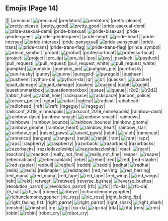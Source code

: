 
## Emojis (Page 14)
|||
|precious| ![precious](/output/precious.jpg)|
|predators| ![predators](/output/predators.png)|
|pretty-please| ![pretty-please](/output/pretty-please.png)|
|pretty_good| ![pretty_good](/output/pretty_good)|
|pride-asexual-demi| ![pride-asexual-demi](/output/pride-asexual-demi.png)|
|pride-bisexual| ![pride-bisexual](/output/pride-bisexual.png)|
|pride-genderqueer| ![pride-genderqueer](/output/pride-genderqueer.png)|
|pride-heart| ![pride-heart](/output/pride-heart.png)|
|pride-intersex| ![pride-intersex](/output/pride-intersex.png)|
|pride-pansexual| ![pride-pansexual](/output/pride-pansexual.png)|
|pride-trans| ![pride-trans](/output/pride-trans.png)|
|pride-trans-flag| ![pride-trans-flag](/output/pride-trans-flag.png)|
|prince_symbol| ![prince_symbol](/output/prince_symbol.png)|
|probot| ![probot](/output/probot.png)|
|professortocat| ![professortocat](/output/professortocat.png)|
|project| ![project](/output/project.jpg)|
|pro_tip| ![pro_tip](/output/pro_tip.png)|
|psy| ![psy](/output/psy.gif)|
|psyduck| ![psyduck](/output/psyduck.png)|
|pull_request| ![pull_request](/output/pull_request.png)|
|pull_request_white| ![pull_request_white](/output/pull_request_white.png)|
|pumpkin| ![pumpkin](/output/pumpkin.gif)|
|pumpkin_pie| ![pumpkin_pie](/output/pumpkin_pie.png)|
|pun-husky| ![pun-husky](/output/pun-husky.png)|
|punny| ![punny](/output/punny.png)|
|puregold| ![puregold](/output/puregold.jpg)|
|pusheen| ![pusheen](/output/pusheen.gif)|
|python-da| ![python-da](/output/python-da.png)|
|qr| ![qr](/output/qr.png)|
|quacker| ![quacker](/output/quacker.png)|
|quad_damage| ![quad_damage](/output/quad_damage.png)|
|quakes| ![quakes](/output/quakes.png)|
|qubit| ![qubit](/output/qubit.png)|
|questionmarkbox| ![questionmarkbox](/output/questionmarkbox.png)|
|queue| ![queue](/output/queue.png)|
|r2d2| ![r2d2](/output/r2d2.gif)|
|rabbit_hole| ![rabbit_hole](/output/rabbit_hole.png)|
|rackspace| ![rackspace](/output/rackspace.jpg)|
|racoon_police| ![racoon_police](/output/racoon_police.jpg)|
|radar| ![radar](/output/radar.png)|
|radical| ![radical](/output/radical.gif)|
|radiohead| ![radiohead](/output/radiohead.png)|
|raft| ![raft](/output/raft.png)|
|rageguy| ![rageguy](/output/rageguy.png)|
|railsconf_2019_minneapolis| ![railsconf_2019_minneapolis](/output/railsconf_2019_minneapolis.jpg)|
|rainbow-dash| ![rainbow-dash](/output/rainbow-dash.jpg)|
|rainbow-smash| ![rainbow-smash](/output/rainbow-smash.png)|
|rainbows| ![rainbows](/output/rainbows)|
|rainbow_bounce| ![rainbow_bounce](/output/rainbow_bounce.gif)|
|rainbow_gnome| ![rainbow_gnome](/output/rainbow_gnome.png)|
|rainbow_heart| ![rainbow_heart](/output/rainbow_heart)|
|rainbow_star| ![rainbow_star](/output/rainbow_star.png)|
|raised_paws| ![raised_paws](/output/raised_paws.png)|
|ralph| ![ralph](/output/ralph.png)|
|ramencat| ![ramencat](/output/ramencat.gif)|
|rangers| ![rangers](/output/rangers.png)|
|ranjit| ![ranjit](/output/ranjit.png)|
|rant| ![rant](/output/rant.gif)|
|raps| ![raps](/output/raps.png)|
|raspberry| ![raspberry](/output/raspberry.png)|
|razorback| ![razorback](/output/razorback.png)|
|razorbacks| ![razorbacks](/output/razorbacks.png)|
|razzledazzleship| ![razzledazzleship](/output/razzledazzleship.png)|
|react| ![react](/output/react.png)|
|reaction| ![reaction](/output/reaction.png)|
|really_not_fine| ![really_not_fine](/output/really_not_fine.png)|
|reaper| ![reaper](/output/reaper.gif)|
|rebeccablack| ![rebeccablack](/output/rebeccablack.png)|
|rebel| ![rebel](/output/rebel.png)|
|red| ![red](/output/red)|
|red-stapler| ![red-stapler](/output/red-stapler.jpg)|
|redbull| ![redbull](/output/redbull.png)|
|reddit| ![reddit](/output/reddit.png)|
|redhat| ![redhat](/output/redhat.png)|
|redis| ![redis](/output/redis.png)|
|redstapler| ![redstapler](/output/redstapler)|
|red_herring| ![red_herring](/output/red_herring.png)|
|red_mana| ![red_mana](/output/red_mana.png)|
|red_tape| ![red_tape](/output/red_tape.gif)|
|red_wings| ![red_wings](/output/red_wings.png)|
|rekt| ![rekt](/output/rekt.png)|
|retweet| ![retweet](/output/retweet.png)|
|reverse_bushes| ![reverse_bushes](/output/reverse_bushes.gif)|
|revolution_parrot| ![revolution_parrot](/output/revolution_parrot.gif)|
|rfc| ![rfc](/output/rfc.png)|
|rfc-da| ![rfc-da](/output/rfc-da.png)|
|rh_hal| ![rh_hal](/output/rh_hal.png)|
|ribeye| ![ribeye](/output/ribeye.png)|
|richunclemoneygopher| ![richunclemoneygopher](/output/richunclemoneygopher.jpg)|
|ric_ross| ![ric_ross](/output/ric_ross.jpg)|
|right_facing_fist| ![right_facing_fist](/output/right_facing_fist.png)|
|right_parrot| ![right_parrot](/output/right_parrot.gif)|
|right_shark| ![right_shark](/output/right_shark.gif)|
|rimshot| ![rimshot](/output/rimshot.gif)|
|rip| ![rip](/output/rip.png)|
|rip-da| ![rip-da](/output/rip-da.png)|
|rita| ![rita](/output/rita.png)|
|rms| ![rms](/output/rms.png)|
|robin| ![robin](/output/robin.png)|
|robot_cry| ![robot_cry](/output/robot_cry.png)|